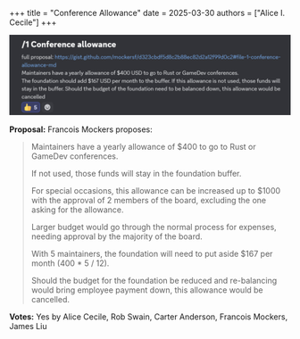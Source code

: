 +++
title = "Conference Allowance"
date = 2025-03-30
authors = ["Alice I. Cecile"]
+++

<!-- more -->

![Conference allowance](conference-allowance.png)

**Proposal:** Francois Mockers proposes:

> Maintainers have a yearly allowance of $400 to go to Rust or GameDev conferences.
>
> If not used, those funds will stay in the foundation buffer.
>
> For special occasions, this allowance can be increased up to $1000 with the approval of 2 members of the board, excluding the one asking for the allowance.
>
> Larger budget would go through the normal process for expenses, needing approval by the majority of the board.
>
> With 5 maintainers, the foundation will need to put aside $167 per month (400 * 5 / 12).
>
> Should the budget for the foundation be reduced and re-balancing would bring employee payment down, this allowance would be cancelled.

**Votes:** Yes by Alice Cecile, Rob Swain, Carter Anderson, Francois Mockers, James Liu
